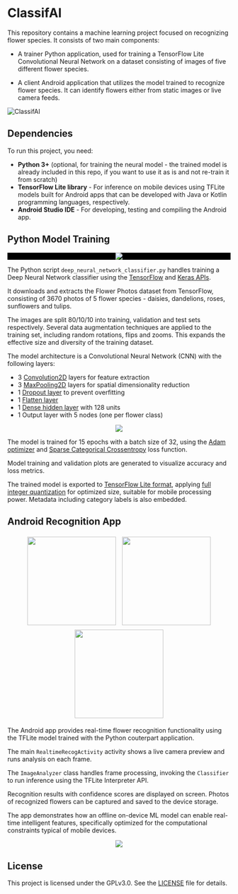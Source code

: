 # ClassifAI
This repository contains a machine learning project focused on recognizing flower species. It consists of two main components:

- A trainer Python application, used for training a TensorFlow Lite Convolutional Neural Network on a dataset consisting of images of five different flower species.

- A client Android application that utilizes the model trained to recognize flower species. It can identify flowers either from static images or live camera feeds.

![ClassifAI](./documents/screenshots/UI_002.png)

## Dependencies
To run this project, you need:
* **Python 3+** (optional, for training the neural model - the trained model is already included in this repo, if you want to use it as is and not re-train it from scratch)
* **TensorFlow Lite library** - For inference on mobile devices using TFLite models built for Android apps that can be developed with Java or Kotlin programming languages, respectively.
* **Android Studio IDE** - For developing, testing and compiling the Android app.

## Python Model Training
<p style="text-align: center; background: #000000;">
  <img src="./documents/screenshots/model_quant.tflite.svg"/>
</p>


The Python script `deep_neural_network_classifier.py` handles training a Deep Neural Network classifier using the [TensorFlow](https://www.tensorflow.org/api_docs/python/tf/) and [Keras APIs](https://keras.io/api/).


It downloads and extracts the Flower Photos dataset from TensorFlow, consisting of 3670 photos of 5 flower species - daisies, dandelions, roses, sunflowers and tulips.


The images are split 80/10/10 into training, validation and test sets respectively.
Several data augmentation techniques are applied to the training set, including random rotations, flips and zooms. This expands the effective size and diversity of the training dataset.


The model architecture is a Convolutional Neural Network (CNN) with the following layers:

- 3 [Convolution2D](https://keras.io/api/layers/convolution_layers/convolution2d) layers for feature extraction
- 3 [MaxPooling2D](https://keras.io/api/layers/pooling_layers/max_pooling2d) layers for spatial dimensionality reduction
- 1 [Dropout layer](https://keras.io/api/layers/regularization_layers/dropout) to prevent overfitting
- 1 [Flatten layer](https://keras.io/api/layers/reshaping_layers/flatten)
- 1 [Dense hidden layer](https://keras.io/api/layers/core_layers/dense) with 128 units
- 1 Output layer with 5 nodes (one per flower class)

<p style="text-align: center;">
  <img src="./documents/screenshots/model_quant_begin.png"/>
</p>


The model is trained for 15 epochs with a batch size of 32, using the [Adam optimizer](https://arxiv.org/abs/1412.6980) and [Sparse Categorical Crossentropy](https://www.tensorflow.org/api_docs/python/tf/keras/losses/SparseCategoricalCrossentropy) loss function.

Model training and validation plots are generated to visualize accuracy and loss metrics.

The trained model is exported to [TensorFlow Lite format](https://www.tensorflow.org/lite/api_docs), applying [full integer quantization](https://www.tensorflow.org/lite/performance/post_training_integer_quant) for optimized size, suitable for mobile processing power. Metadata including category labels is also embedded.

## Android Recognition App


<p style="text-align: center;">
  <img src="./documents/screenshots/UI_002.png" style="margin: 5px; width: 200px;"/>
  <img src="./documents/screenshots/UI_003.png" style="margin: 5px; width: 200px;"/>
  <img src="./documents/screenshots/UI_004.png" style="margin: 5px; width: 200px;"/>
</p>


The Android app provides real-time flower recognition functionality using the TFLite model trained with the Python couterpart application.

The main `RealtimeRecogActivity` activity shows a live camera preview and runs analysis on each frame.

The `ImageAnalyzer` class handles frame processing, invoking the `Classifier` to run inference using the TFLite Interpreter API.

Recognition results with confidence scores are displayed on screen. Photos of recognized flowers can be captured and saved to the device storage.

The app demonstrates how an offline on-device ML model can enable real-time intelligent features, specifically optimized for the computational constraints typical of mobile devices.

<p style="text-align: center;">
  <img src="./documents/screenshots/Activity Diagram.png"/>
</p>


## License

This project is licensed under the GPLv3.0. See the [LICENSE](./documents/LICENSE.md) file for details.